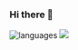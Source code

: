 ### Hi there 👋

![languages](https://img.shields.io/badge/-React-61DAFB?logo=react&logoColor=white&style=flat) <img src="https://img.shields.io/badge/JavaScript-F7DF1E?style=flat-square&logo=JavaScript&logoColor=black"/></a>

<!--
**cue28/cue28** is a ✨ _special_ ✨ repository because its `README.md` (this file) appears on your GitHub profile.

Here are some ideas to get you started:

- 🔭 I’m currently working on ...
- 🌱 I’m currently learning ...
- 👯 I’m looking to collaborate on ...
- 🤔 I’m looking for help with ...
- 💬 Ask me about ...
- 📫 How to reach me: ...
- 😄 Pronouns: ...
- ⚡ Fun fact: ...
-->

